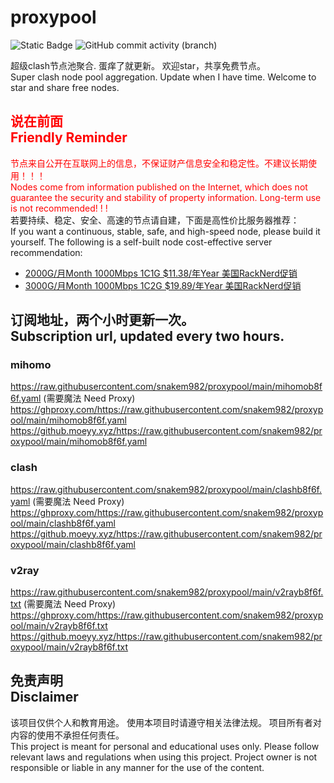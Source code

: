 # proxypool

![Static Badge](https://img.shields.io/badge/ss|ssr|vmess|vless|trojan-free-orange)
![GitHub commit activity (branch)](https://img.shields.io/github/commit-activity/w/snakem982/proxypool?color=DC52FC)


超级clash节点池聚合.
蛋痒了就更新。
欢迎star，共享免费节点。
<br/>
Super clash node pool aggregation.
Update when I have time.
Welcome to star and share free nodes.

## <font color="red">说在前面<br/>Friendly Reminder</font>
<font color="red">节点来自公开在互联网上的信息，不保证财产信息安全和稳定性。不建议长期使用！！！<br/>
Nodes come from information published on the Internet,
which does not guarantee the security and stability of property information.
Long-term use is not recommended! ! !</font><br/>
若要持续、稳定、安全、高速的节点请自建，下面是高性价比服务器推荐：<br/>
If you want a continuous, stable, safe, and high-speed node, please build it yourself.
The following is a self-built node cost-effective server recommendation:
- [2000G/月Month 1000Mbps 1C1G $11.38/年Year 美国RackNerd促销](https://my.racknerd.com/aff.php?aff=8613 "美国RackNerd")
- [3000G/月Month 1000Mbps 1C2G $19.89/年Year 美国RackNerd促销](https://my.racknerd.com/aff.php?aff=8613 "美国RackNerd")

## 订阅地址，两个小时更新一次。<br/>Subscription url, updated every two hours.
### mihomo
https://raw.githubusercontent.com/snakem982/proxypool/main/mihomob8f6f.yaml  (需要魔法 Need Proxy)
https://ghproxy.com/https://raw.githubusercontent.com/snakem982/proxypool/main/mihomob8f6f.yaml
https://github.moeyy.xyz/https://raw.githubusercontent.com/snakem982/proxypool/main/mihomob8f6f.yaml
### clash
https://raw.githubusercontent.com/snakem982/proxypool/main/clashb8f6f.yaml  (需要魔法 Need Proxy)
https://ghproxy.com/https://raw.githubusercontent.com/snakem982/proxypool/main/clashb8f6f.yaml
https://github.moeyy.xyz/https://raw.githubusercontent.com/snakem982/proxypool/main/clashb8f6f.yaml
### v2ray
https://raw.githubusercontent.com/snakem982/proxypool/main/v2rayb8f6f.txt  (需要魔法 Need Proxy)
https://ghproxy.com/https://raw.githubusercontent.com/snakem982/proxypool/main/v2rayb8f6f.txt
https://github.moeyy.xyz/https://raw.githubusercontent.com/snakem982/proxypool/main/v2rayb8f6f.txt


## 免责声明 <br/>Disclaimer
该项目仅供个人和教育用途。
使用本项目时请遵守相关法律法规。
项目所有者对内容的使用不承担任何责任。
<br/>
This project is meant for personal and educational uses only.
Please follow relevant laws and regulations when using this project.
Project owner is not responsible or liable in any manner for the use of the content.
